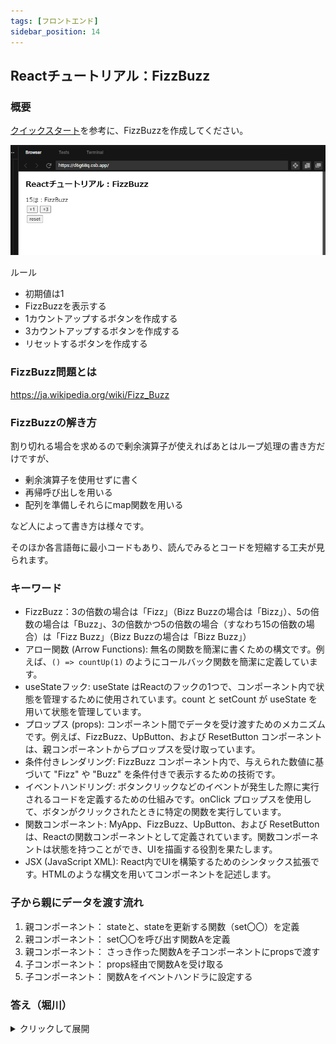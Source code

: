 ```yaml
---
tags: [フロントエンド]
sidebar_position: 14
---
```


## Reactチュートリアル：FizzBuzz

### 概要
[クイックスタート](https://ja.react.dev/learn)を参考に、FizzBuzzを作成してください。

![image](./React演習/FizzBuzz.png)

ルール
- 初期値は1
- FizzBuzzを表示する
- 1カウントアップするボタンを作成する
- 3カウントアップするボタンを作成する
- リセットするボタンを作成する

### FizzBuzz問題とは
https://ja.wikipedia.org/wiki/Fizz_Buzz

### FizzBuzzの解き方
割り切れる場合を求めるので剰余演算子が使えればあとはループ処理の書き方だけですが、

- 剰余演算子を使用せずに書く
- 再帰呼び出しを用いる
- 配列を準備しそれらにmap関数を用いる

など人によって書き方は様々です。  

そのほか各言語毎に最小コードもあり、読んでみるとコードを短縮する工夫が見られます。

### キーワード
- FizzBuzz：3の倍数の場合は「Fizz」（Bizz Buzzの場合は「Bizz」）、5の倍数の場合は「Buzz」、3の倍数かつ5の倍数の場合（すなわち15の倍数の場合）は「Fizz Buzz」（Bizz Buzzの場合は「Bizz Buzz」）
- アロー関数 (Arrow Functions): 無名の関数を簡潔に書くための構文です。例えば、`() => countUp(1)` のようにコールバック関数を簡潔に定義しています。
- useStateフック: useState はReactのフックの1つで、コンポーネント内で状態を管理するために使用されています。count と setCount が useState を用いて状態を管理しています。
- プロップス (props): コンポーネント間でデータを受け渡すためのメカニズムです。例えば、FizzBuzz、UpButton、および ResetButton コンポーネントは、親コンポーネントからプロップスを受け取っています。
- 条件付きレンダリング: FizzBuzz コンポーネント内で、与えられた数値に基づいて "Fizz" や "Buzz" を条件付きで表示するための技術です。
- イベントハンドリング: ボタンクリックなどのイベントが発生した際に実行されるコードを定義するための仕組みです。onClick プロップスを使用して、ボタンがクリックされたときに特定の関数を実行しています。
- 関数コンポーネント: MyApp、FizzBuzz、UpButton、および ResetButton は、Reactの関数コンポーネントとして定義されています。関数コンポーネントは状態を持つことができ、UIを描画する役割を果たします。
- JSX (JavaScript XML): React内でUIを構築するためのシンタックス拡張です。HTMLのような構文を用いてコンポーネントを記述します。

### 子から親にデータを渡す流れ
1. 親コンポーネント：
   stateと、stateを更新する関数（set〇〇）を定義
1. 親コンポーネント：
   set〇〇を呼び出す関数Aを定義
1. 親コンポーネント：
   さっき作った関数Aを子コンポーネントにpropsで渡す
1. 子コンポーネント：
   props経由で関数Aを受け取る
1. 子コンポーネント：
   関数Aをイベントハンドラに設定する

### 答え（堀川）
<details>
<summary>クリックして展開</summary>

```js
// useStateを使用する宣言
import { useState } from "react";

export default function MyApp() {
  /**
   * 親コンポーネントで使用する
   * countの初期値とcountを更新する関数を宣言
   * 初期値は1
   */
  const [count, setCount] = useState(1);

  /**
   * 子コンポーネントで使用する
   * 子コンポーネントで発火し、親コンポーネントのcountを更新する
   */
  function countUp(num) {
    setCount(count + num);
  }

  /**
   * countUpと同様
   */
  function countReset() {
    setCount(1);
  }

  return (
    <div>
      <h1>Reactチュートリアル：FizzBuzz</h1>
      {count}は：
      {/* FizzBuzzでcountの内容を判定し、FizzBuzzを表示する */}
      <FizzBuzz num={count} />
      <br />
      {/* countを子コンポーネント側で更新するためにpropsで関数を渡す */}
      <UpButton num={1} onClick={() => countUp(1)} />
      <UpButton num={3} onClick={() => countUp(3)} />
      <br />
      <ResetButton onClick={countReset} />
    </div>
  );
}

function FizzBuzz({ num }) {
  // 空の変数を作成
  let text = "";
  if (num % 3 === 0) {
    // 3の倍数の場合、Fizzを追加
    text += "Fizz";
  }
  if (num % 5 === 0) {
    // 5の倍数の場合、Buzzを追加
    text += "Buzz";
  }
  // textを返す
  return text;
}

// カウントアップのボタン
function UpButton({ num, onClick }) {
  // ボタンがクリックされると、onClickで渡された親の関数を実行する
  return <button onClick={onClick}>+{num}</button>;
}

// リセットのボタン
function ResetButton({ onClick }) {
  // ボタンがクリックされると、onClickで渡された親の関数を実行する
  return <button onClick={onClick}>reset</button>;
}
```

</details>
